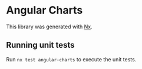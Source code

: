 # Angular Charts

This library was generated with [Nx](https://nx.dev).

## Running unit tests

Run `nx test angular-charts` to execute the unit tests.
